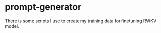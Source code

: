 # prompt-generator
There is some scripts I use to create my training data for finetuning RWKV model.